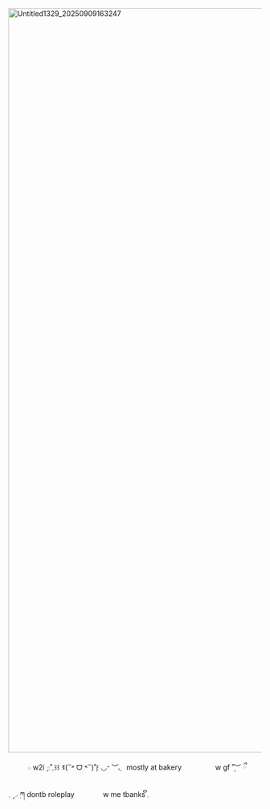 <img width="2000" height="1482" alt="Untitled1329_20250909163247" src="https://github.com/user-attachments/assets/da71b2a0-2f49-44ac-9554-dc06ffecda06" />

 ⠀‎ ⠀  ⠀𓏼  w2i  ̣̣𓐇˚ִִ𓈒꒱꒱   ꉂ(˵˃ ᗜ ˂˵)˚̣̣꒰
 ◡ᐩ ︶◟⠀mostly at bakery
  ⠀‎ ⠀ ⠀‎ ⠀⠀w gf  ˚̣̣̣︶ ྀ
  ⠀‎ ⠀
 
  𓈒 ۪۪◞݂  ཀ  dontb roleplay
   ⠀‎ ⠀ ⠀‎ ⠀w me tbanks    ິ𓈒
